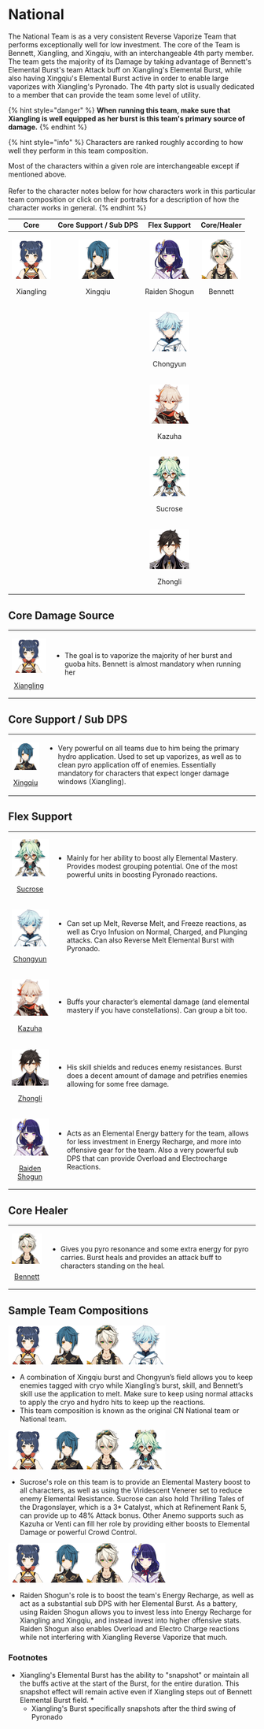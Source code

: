 # National

The National Team is as a very consistent Reverse Vaporize Team that performs exceptionally well for low investment. The core of the Team is Bennett, Xiangling, and Xingqiu, with an interchangeable 4th party member. The team gets the majority of its Damage by taking advantage of Bennett's Elemental Burst's team Attack buff on Xiangling's Elemental Burst, while also having Xingqiu's Elemental Burst active in order to enable large vaporizes with Xiangling's Pyronado. The 4th party slot is usually dedicated to a member that can provide the team some level of utility.



{% hint style="danger" %}
**When running this team, make sure that Xiangling is well equipped as her burst is this team's primary source of damage.**
{% endhint %}

{% hint style="info" %}
Characters are ranked roughly according to how well they perform in this team composition.

Most of the characters within a given role are interchangeable except if mentioned above.\
\
Refer to the character notes below for how characters work in this particular team composition or click on their portraits for a description of how the character works in general.
{% endhint %}

|                                           Core                                           |                                Core Support / Sub DPS                                |                                        Flex Support                                        |                                      Core/Healer                                     |
| :--------------------------------------------------------------------------------------: | :----------------------------------------------------------------------------------: | :----------------------------------------------------------------------------------------: | :----------------------------------------------------------------------------------: |
| <p><img src="../.gitbook/assets/UI_AvatarIcon_Xiangling.png" alt=""></p><p>Xiangling</p> | <p><img src="../.gitbook/assets/UI_AvatarIcon_Xingqiu.png" alt=""></p><p>Xingqiu</p> | <p><img src="../.gitbook/assets/UI_AvatarIcon_Shougun.png" alt=""></p><p>Raiden Shogun</p> | <p><img src="../.gitbook/assets/UI_AvatarIcon_Bennett.png" alt=""></p><p>Bennett</p> |
|                                                                                          |                                                                                      |   <p><img src="../.gitbook/assets/UI_AvatarIcon_Chongyun.png" alt=""></p><p>Chongyun</p>   |                                                                                      |
|                                                                                          |                                                                                      |     <p><img src="../.gitbook/assets/UI_AvatarIcon_Kazuha.png" alt=""></p><p>Kazuha</p>     |                                                                                      |
|                                                                                          |                                                                                      |    <p><img src="../.gitbook/assets/UI_AvatarIcon_Sucrose.png" alt=""></p><p>Sucrose</p>    |                                                                                      |
|                                                                                          |                                                                                      |    <p><img src="../.gitbook/assets/UI_AvatarIcon_Zhongli.png" alt=""></p><p>Zhongli</p>    |                                                                                      |

## Core Damage Source

|                                                                                                                                        |                                                                                                                                  |
| :------------------------------------------------------------------------------------------------------------------------------------: | -------------------------------------------------------------------------------------------------------------------------------- |
| <p><img src="../.gitbook/assets/UI_AvatarIcon_Xiangling.png" alt=""></p><p><a href="../characters/pyro/xiangling.md">Xiangling</a></p> | <ul><li>The goal is to vaporize the majority of her burst and guoba hits. Bennett is almost mandatory when running her</li></ul> |

## Core Support / Sub DPS

|                                                                                                                                   |                                                                                                                                                                                                                                                                 |
| :-------------------------------------------------------------------------------------------------------------------------------: | --------------------------------------------------------------------------------------------------------------------------------------------------------------------------------------------------------------------------------------------------------------- |
| <p><img src="../.gitbook/assets/UI_AvatarIcon_Xingqiu.png" alt=""></p><p><a href="../characters/hydro/xingqiu.md">Xingqiu</a></p> | <ul><li>Very powerful on all teams due to him being the primary hydro application. Used to set up vaporizes, as well as to clean pyro application off of enemies. Essentially mandatory for characters that expect longer damage windows (Xiangling).</li></ul> |

## Flex Support

|                                                                                                                                                 |                                                                                                                                                                                                                                                   |
| :---------------------------------------------------------------------------------------------------------------------------------------------: | ------------------------------------------------------------------------------------------------------------------------------------------------------------------------------------------------------------------------------------------------- |
|        <p><img src="../.gitbook/assets/UI_AvatarIcon_Sucrose.png" alt=""></p><p><a href="../characters/anemo/sucrose.md">Sucrose</a></p>        | <ul><li>Mainly for her ability to boost ally Elemental Mastery. Provides modest grouping potential. One of the most powerful units in boosting Pyronado reactions.</li></ul>                                                                      |
|       <p><img src="../.gitbook/assets/UI_AvatarIcon_Chongyun.png" alt=""></p><p><a href="../characters/cryo/chongyun.md">Chongyun</a></p>       | <ul><li>Can set up Melt, Reverse Melt, and Freeze reactions, as well as Cryo Infusion on Normal, Charged, and Plunging attacks. Can also Reverse Melt Elemental Burst with Pyronado.</li></ul>                                                    |
|          <p><img src="../.gitbook/assets/UI_AvatarIcon_Kazuha.png" alt=""></p><p><a href="../characters/anemo/kazuha.md">Kazuha</a></p>         | <ul><li>Buffs your character’s elemental damage (and elemental mastery if you have constellations). Can group a bit too.</li></ul>                                                                                                                |
|         <p><img src="../.gitbook/assets/UI_AvatarIcon_Zhongli.png" alt=""></p><p><a href="../characters/geo/zhongli.md">Zhongli</a></p>         | <ul><li>His skill shields and reduces enemy resistances. Burst does a decent amount of damage and petrifies enemies allowing for some free damage.</li></ul>                                                                                      |
| <p><img src="../.gitbook/assets/UI_AvatarIcon_Shougun.png" alt=""></p><p><a href="../characters/electro/raiden-shogun.md">Raiden Shogun</a></p> | <ul><li>Acts as an Elemental Energy battery for the team, allows for less investment in Energy Recharge, and more into offensive gear for the team. Also a very powerful sub DPS that can provide Overload and Electrocharge Reactions.</li></ul> |

## Core Healer

|                                                                                                                                  |                                                                                                                                                                |
| :------------------------------------------------------------------------------------------------------------------------------: | -------------------------------------------------------------------------------------------------------------------------------------------------------------- |
| <p><img src="../.gitbook/assets/UI_AvatarIcon_Bennett.png" alt=""></p><p><a href="../characters/pyro/bennett.md">Bennett</a></p> | <ul><li>Gives you pyro resonance and some extra energy for pyro carries. Burst heals and provides an attack buff to characters standing on the heal.</li></ul> |

## Sample Team Compositions

![](../.gitbook/assets/UI\_AvatarIcon\_Xiangling.png)![](../.gitbook/assets/UI\_AvatarIcon\_Xingqiu.png)![](../.gitbook/assets/UI\_AvatarIcon\_Bennett.png)![](../.gitbook/assets/UI\_AvatarIcon\_Chongyun.png)

* A combination of Xingqiu burst and Chongyun’s field allows you to keep enemies tagged with cryo while Xiangling’s burst, skill, and Bennett’s skill use the application to melt. Make sure to keep using normal attacks to apply the cryo and hydro hits to keep up the reactions.
* This team composition is known as the original CN National team or National team.

![](../.gitbook/assets/UI\_AvatarIcon\_Xiangling.png)![](../.gitbook/assets/UI\_AvatarIcon\_Xingqiu.png)![](../.gitbook/assets/UI\_AvatarIcon\_Bennett.png)![](../.gitbook/assets/UI\_AvatarIcon\_Sucrose.png)

* Sucrose's role on this team is to provide an Elemental Mastery boost to all characters, as well as using the Viridescent Venerer set to reduce enemy Elemental Resistance. Sucrose can also hold Thrilling Tales of the Dragonslayer, which is a 3\* Catalyst, which at Refinement Rank 5, can provide up to 48% Attack bonus. Other Anemo supports such as Kazuha or Venti can fill her role by providing either boosts to Elemental Damage or powerful Crowd Control.

![](../.gitbook/assets/UI\_AvatarIcon\_Xiangling.png)![](../.gitbook/assets/UI\_AvatarIcon\_Xingqiu.png)![](../.gitbook/assets/UI\_AvatarIcon\_Bennett.png)![](../.gitbook/assets/UI\_AvatarIcon\_Shougun.png)

* Raiden Shogun's role is to boost the team's Energy Recharge, as well as act as a substantial sub DPS with her Elemental Burst. As a battery, using Raiden Shogun allows you to invest less into Energy Recharge for Xiangling and Xingqiu, and instead invest into higher offensive stats. Raiden Shogun also enables Overload and Electro Charge reactions while not interfering with Xiangling Reverse Vaporize that much.

### Footnotes

* Xiangling's Elemental Burst has the ability to "snapshot" or maintain all the buffs active at the start of the Burst, for the entire duration. This snapshot effect will remain active even if Xiangling steps out of Bennett Elemental Burst field. \*
  * Xiangling's Burst specifically snapshots after the third swing of Pyronado
